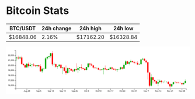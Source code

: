 # Bitcoin Stats

BTC/USDT|24h change|24h high|24h low|
|---|---|---|---|
|$16848.06|2.16%|$17162.20|$16328.84|

<img src="./chart.svg">
